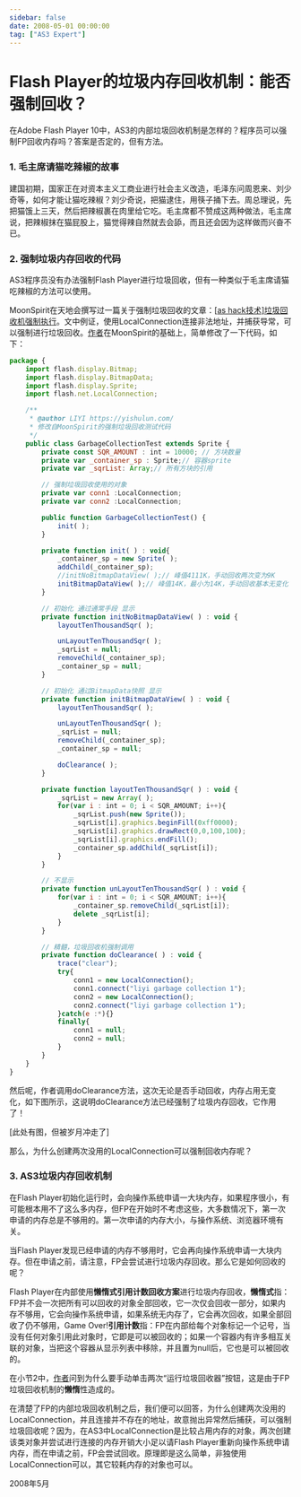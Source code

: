```yaml
---
sidebar: false
date: 2008-05-01 00:00:00
tag: ["AS3 Expert"]
---
```

# Flash Player的垃圾内存回收机制：能否强制回收？

在Adobe Flash Player 10中，AS3的内部垃圾回收机制是怎样的？程序员可以强制FP回收内存吗？答案是否定的，但有方法。 

### 1. 毛主席请猫吃辣椒的故事

建国初期，国家正在对资本主义工商业进行社会主义改造，毛泽东问周恩来、刘少奇等，如何才能让猫吃辣椒？刘少奇说，把猫逮住，用筷子捅下去。周总理说，先把猫饿上三天，然后把辣椒裹在肉里给它吃。毛主席都不赞成这两种做法，毛主席说，把辣椒抹在猫屁股上，猫觉得辣自然就去会舔，而且还会因为这样做而兴奋不已。

### 2. 强制垃圾内存回收的代码

AS3程序员没有办法强制Flash Player进行垃圾回收，但有一种类似于毛主席请猫吃辣椒的方法可以使用。

MoonSpirit在天地会撰写过一篇关于强制垃圾回收的文章：[[as hack技术\]垃圾回收机强制执行](http://flash.9ria.com/viewthread.php?tid=234)。文中例证，使用LocalConnection连接非法地址，并捕获导常，可以强制进行垃圾回收。[作者](https://yishulun.com/)在MoonSpirit的基础上，简单修改了一下代码，如下：

```js
package {
	import flash.display.Bitmap;
	import flash.display.BitmapData;
	import flash.display.Sprite;
	import flash.net.LocalConnection;

	/**
	 * @author LIYI https://yishulun.com/
	 * 修改自MoonSpirit的强制垃圾回收测试代码
	 */
	public class GarbageCollectionTest extends Sprite {
		private const SQR_AMOUNT : int = 10000; // 方块数量        
		private var _container_sp : Sprite;// 容器sprite
		private var _sqrList: Array;// 所有方块的引用

		// 强制垃圾回收使用的对象
		private var conn1 :LocalConnection;
		private var conn2 :LocalConnection;

		public function GarbageCollectionTest() {
			init( );
		}

		private function init( ) : void{
			_container_sp = new Sprite( );
			addChild(_container_sp);
			//initNoBitmapDataView( );// 峰值4111K，手动回收两次变为9K
			initBitmapDataView( );// 峰值14K，最小为14K，手动回收基本无变化
		}

		// 初始化 通过通常手段 显示
		private function initNoBitmapDataView( ) : void {
			layoutTenThousandSqr( );

			unLayoutTenThousandSqr( );
			_sqrList = null;
			removeChild(_container_sp);
			_container_sp = null;
		}

		// 初始化 通过BitmapData快照 显示
		private function initBitmapDataView( ) : void {
			layoutTenThousandSqr( );

			unLayoutTenThousandSqr( );
			_sqrList = null;
			removeChild(_container_sp);
			_container_sp = null;

			doClearance( );
		}

		private function layoutTenThousandSqr( ) : void {
			_sqrList = new Array( );
			for(var i : int = 0; i < SQR_AMOUNT; i++){
				_sqrList.push(new Sprite());
				_sqrList[i].graphics.beginFill(0xff0000);
				_sqrList[i].graphics.drawRect(0,0,100,100);
				_sqrList[i].graphics.endFill();
				_container_sp.addChild(_sqrList[i]);
			}
		}

		// 不显示
		private function unLayoutTenThousandSqr( ) : void {
			for(var i : int = 0; i < SQR_AMOUNT; i++){
				_container_sp.removeChild(_sqrList[i]);
				delete _sqrList[i];
			}
		}

		// 精髓，垃圾回收机强制调用
		private function doClearance( ) : void {
			trace("clear");
			try{
				conn1 = new LocalConnection();
				conn1.connect("liyi garbage collection 1");
				conn2 = new LocalConnection();
				conn2.connect("liyi garbage collection 1");
			}catch(e :*){}
			finally{
				conn1 = null;
				conn2 = null;
			}
		}
	}
}
```

然后呢，作者调用doClearance方法，这次无论是否手动回收，内存占用无变化，如下图所示，这说明doClearance方法已经强制了垃圾内存回收，它作用了！

[此处有图，但被岁月冲走了]

那么，为什么创建两次没用的LocalConnection可以强制回收内存呢？

### 3. AS3垃圾内存回收机制

在Flash Player初始化运行时，会向操作系统申请一大块内存，如果程序很小，有可能根本用不了这么多内存，但FP在开始时不考虑这些，大多数情况下，第一次申请的内存总是不够用的。第一次申请的内存大小，与操作系统、浏览器环境有关。

当Flash Player发现已经申请的内存不够用时，它会再向操作系统申请一大块内存。但在申请之前，请注意，FP会尝试进行垃圾内存回收。那么它是如何回收的呢？

Flash Player在内部使用**懒惰式引用计数回收方案**进行垃圾内存回收，**懒惰式**指：FP并不会一次把所有可以回收的对象全部回收，它一次仅会回收一部分，如果内存不够用，它会向操作系统申请，如果系统无内存了，它会再次回收，如果全部回收了仍不够用，Game Over!**引用计数**指：FP在内部给每个对象标记一个记号，当没有任何对象引用此对象时，它即是可以被回收的；如果一个容器内有许多相互关联的对象，当把这个容器从显示列表中移除，并且置为null后，它也是可以被回收的。

在小节2中，[作者](https://yishulun.com/)问到为什么要手动单击两次“运行垃圾回收器”按钮，这是由于FP垃圾回收机制的**懒惰**性造成的。

在清楚了FP的内部垃圾回收机制之后，我们便可以回答，为什么创建两次没用的LocalConnection，并且连接并不存在的地址，故意抛出异常然后捕获，可以强制垃圾回收呢？因为，在AS3中LocalConnection是比较占用内存的对象，两次创建该类对象并尝试进行连接的内存开销大小足以请Flash Player重新向操作系统申请内存，而在申请之前，FP会尝试回收。原理即是这么简单，非独使用LocalConnection可以，其它较耗内存的对象也可以。

2008年5月